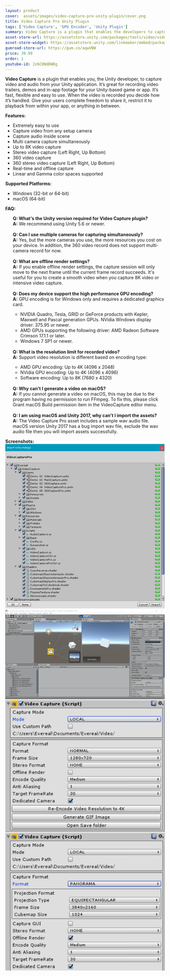 ```yaml
---
layout: product
cover:  assets/images/video-capture-pro-unity-plugin/cover.png
title: Video Capture Pro Unity Plugin
tags: ['Video Capture', 'GPU Encoder', 'Unity Plugin']
summary: Video Capture is a plugin that enables the developers to capture video and audio from your Unity application.
asset-store-url: https://assetstore.unity.com/packages/tools/video/video-capture-pro-155663?aid=1100l9ebS
asset-store-widget: https://assetstore.unity.com/linkmaker/embed/package/155663/widget?aid=1100l9ebS
gumroad-store-url: https://gum.co/aqwVBW
price: 39.99
order: 1
youtube-id: Jz6CONdDWDg
---
```


<b>Video Capture</b> is a plugin that enables you, the Unity developer, to capture video and audio from your Unity application. It’s great for recording video trailers, demos and in-app footage for your Unity-based game or app. It’s fast, flexible and easy to use. When the video is recorded you decide how it’s handled. Give your users complete freedom to share it, restrict it to playback from within your app, or anything in between.

<b>Features:</b>
* Extremely easy to use
* Capture video from any setup camera
* Capture audio inside scene
* Multi camera capture simultaneously
* Up to 8K video capture
* Stereo video capture (Left Right, Up Bottom)
* 360 video capture
* 360 stereo video capture (Left Right, Up Bottom)
* Real-time and offline capture
* Linear and Gamma color spaces supported

<b>Supported Platforms:</b>
* Windows (32-bit or 64-bit)
* macOS (64-bit)

<b>FAQ:</b>
<ul style="list-style-type: none;">
<li>
<b>Q: What's the Unity version required for Video Capture plugin?</b>
</li>
<li>
<b>A:</b> We recommend using Unity 5.6 or newer.
</li>

<li>
<br>
</li>

<li>
<b>Q: Can I use multiple cameras for capturing simultaneously?</b>
</li>
<li>
<b>A:</b> Yes, but the more cameras you use, the more resources you cost on your device. In addition, the 360 video record does not support multi-camera record for now.
</li>

<li>
<br>
</li>

<li>
<b>Q: What are offline render settings?</b>
</li>
<li>
<b>A:</b> If you enable offline render settings, the capture session will only move to the next frame until the current frame record succeeds. It's useful for you to create a smooth video when you capture 8K video or intensive video capture.
</li>

<li>
<br>
</li>

<li>
<b>Q: Does my device support the high performance GPU encoding?</b>
</li>
<li>
<b>A:</b> GPU encoding is for Windows only and requires a dedicated graphics card.
</li>

<ul>
<li>
NVIDIA Quadro, Tesla, GRID or GeForce products with Kepler, Maxwell and Pascal generation GPUs. NVidia Windows display driver: 375.95 or newer.
</li>

<li>
AMD GPUs supporting the following driver: AMD Radeon Software Crimson 17.1.1 or later.
</li>

<li>
Windows 7 SP1 or newer.
</li>
</ul>

<li>
<br>
</li>

<li>
<b>Q: What is the resolution limit for recorded video?</b>
</li>
<li>
<b>A:</b> Support video resolution is different based on encoding type:
</li>

<ul>
<li>
AMD GPU encoding: Up to 4K (4096 x 2048)
</li>

<li>
NVidia GPU encoding: Up to 4K (4096 x 4096)
</li>

<li>
Software encoding: Up to 8K (7680 x 4320)
</li>
</ul>

<li>
<br>
</li>

<li>
<b>Q: Why can't I generate a video on macOS?</b>
</li>
<li>
<b>A:</b> If you cannot generate a video on macOS, this may be due to the program having no permission to run FFmpeg. To fix this, please click Grant macOS Build permission item in the VideoCapture editor menu.
</li>

<li>
<br>
</li>

<li>
<b>Q: I am using macOS and Unity 2017, why can't I import the assets?</b>
</li>
<li>
<b>A:</b> The Video Capture Pro asset includes a sample wav audio file. macOS version Unity 2017 has a bug import wav file, exclude the wav audio file then you will import assets successfully.
</li>

</ul>

<b>Screenshots:</b>
![Video Capture Pro Screenshot 1](/assets/images/video-capture-pro-unity-plugin/screenshot-1.png)
![Video Capture Pro Screenshot 2](/assets/images/video-capture-pro-unity-plugin/screenshot-2.png)
![Video Capture Pro Screenshot 3](/assets/images/video-capture-pro-unity-plugin/screenshot-3.png)
![Video Capture Pro Screenshot 4](/assets/images/video-capture-pro-unity-plugin/screenshot-4.png)